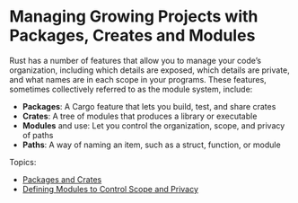 # Managing Growing Projects with Packages, Creates and Modules

Rust has a number of features that allow you to manage your code’s organization, including which details are exposed, which details are private, and what names are in each scope in your programs. These features, sometimes collectively referred to as the module system, include:

- **Packages**: A Cargo feature that lets you build, test, and share crates
- **Crates**: A tree of modules that produces a library or executable
- **Modules** and use: Let you control the organization, scope, and privacy of paths
- **Paths**: A way of naming an item, such as a struct, function, or module

Topics:

- [Packages and Crates](101-packages-and-crates/README.md)
- [Defining Modules to Control Scope and Privacy](102-defining-modules-to-control-scopes-and-privacy/README.md)